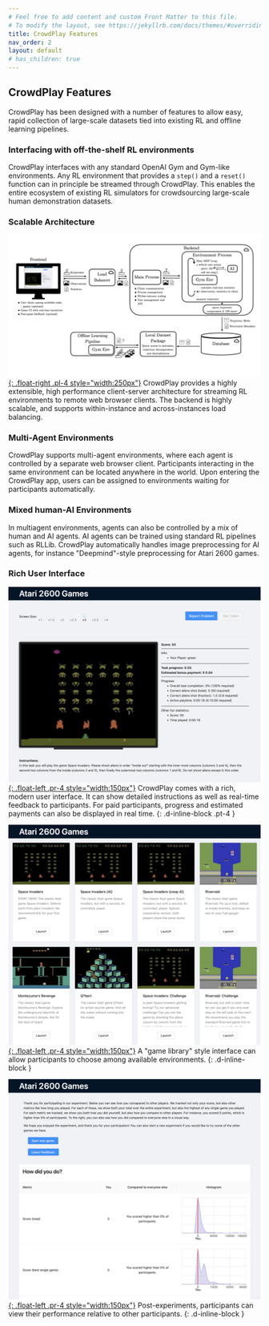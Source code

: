 ```yaml
---
# Feel free to add content and custom Front Matter to this file.
# To modify the layout, see https://jekyllrb.com/docs/themes/#overriding-theme-defaults
title: CrowdPlay Features
nav_order: 2
layout: default
# has_children: true
---
```


## CrowdPlay Features

CrowdPlay has been designed with a number of features to allow easy, rapid collection of large-scale datasets tied into existing RL and offline learning pipelines.

### Interfacing with off-the-shelf RL environments

CrowdPlay interfaces with any standard OpenAI Gym and Gym-like environments. Any RL environment that provides a `step()` and a `reset()` function can in principle be streamed through CrowdPlay. This enables the entire ecosystem of existing RL simulators for crowdsourcing large-scale human demonstration datasets.

### Scalable Architecture

[![CrowdPlay Architecture](../images/crowdplay_architecture.png){: .float-right .pl-4 style="width:250px"}](../images/crowdplay_architecture.png)
CrowdPlay provides a highly extensible, high performance client-server architecture for streaming RL environments to remote web browser clients. The backend is highly scalable, and supports within-instance and across-instances load balancing.

### Multi-Agent Environments

CrowdPlay supports multi-agent environments, where each agent is controlled by a separate web browser client. Participants interacting in the same environment can be located anywhere in the world. Upon entering the CrowdPlay app, users can be assigned to environments waiting for participants automatically.

### Mixed human-AI Environments

In multiagent environments, agents can also be controlled by a mix of human and AI agents. AI agents can be trained using standard RL pipelines such as RLLib. CrowdPlay automatically handles image preprocessing for AI agents, for instance "Deepmind"-style preprocessing for Atari 2600 games.

### Rich User Interface

[![CrowdPlay UI Screenshot](../images/screenshot.png){: .float-left .pr-4 style="width:150px"}](../images/screenshot.png)
CrowdPlay comes with a rich, modern user interface. It can show detailed instructions as well as real-time feedback to participants. For paid participants, progress and estimated payments can also be displayed in real time.
{: .d-inline-block .pt-4 }

[![CrowdPlay Game Library Screenshot](../images/screenshot_library.png){: .float-left .pr-4 style="width:150px"}](../images/screenshot_library.png)
A "game library" style interface can allow participants to choose among available environments.
{: .d-inline-block }

[![CrowdPlay Game Library Screenshot](../images/screenshot_results.png){: .float-left .pr-4 style="width:150px"}](../images/screenshot_results.png)
Post-experiments, participants can view their performance relative to other participants.
{: .d-inline-block }
